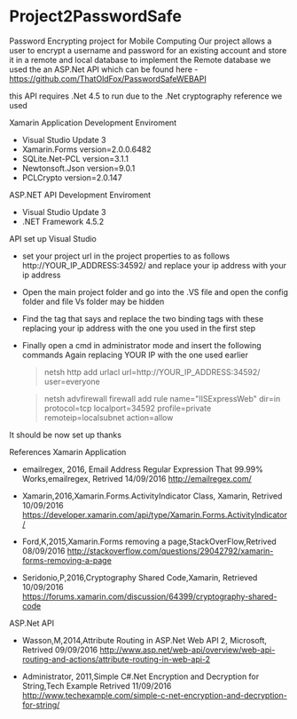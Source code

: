 # Project2PasswordSafe
Password Encrypting project for Mobile Computing
Our project allows a user to encrypt a username and password for an existing account and store it in a remote and local database
to implement the Remote database we used the an ASP.Net API which can be found here - https://github.com/ThatOldFox/PasswordSafeWEBAPI

this API requires .Net 4.5 to run due to the .Net cryptography reference we used 

Xamarin Application Development Enviroment
- Visual Studio Update 3
- Xamarin.Forms version=2.0.0.6482
- SQLite.Net-PCL version=3.1.1
- Newtonsoft.Json version=9.0.1
- PCLCrypto version=2.0.147

ASP.NET API Development Enviroment
- Visual Studio Update 3
- .NET Framework 4.5.2


API set up Visual Studio
- set your project url in the project properties to as follows http://YOUR_IP_ADDRESS:34592/ and replace your ip address with your ip   address

- Open the main project folder and go into the .VS file and open the config folder and file Vs folder may be hidden

- Find the tag that says <site name="ConferenceSessionAPIs" id="2"> and replace the two binding tags with these replacing your ip       address with the one you used in the first step
  <binding protocol="http" bindingInformation="*:34592:localhost" />
	<binding protocol="http" bindingInformation="*:34592:YOUR_IP_ADDRESS" />

- Finally open a cmd in administrator mode and insert the following commands Again replacing YOUR IP with the one used earlier

    > netsh http add urlacl url=http://YOUR_IP_ADDRESS:34592/ user=everyone

    > netsh advfirewall firewall add rule name="IISExpressWeb" dir=in protocol=tcp localport=34592 profile=private remoteip=localsubnet action=allow

It should be now set up thanks



References
Xamarin Application
- emailregex, 2016, Email Address Regular Expression That 99.99% Works,emailregex, Retrived 14/09/2016
  http://emailregex.com/ 

- Xamarin,2016,Xamarin.Forms.ActivityIndicator Class, Xamarin, Retrived 10/09/2016
  https://developer.xamarin.com/api/type/Xamarin.Forms.ActivityIndicator/

- Ford,K,2015,Xamarin.Forms removing a page,StackOverFlow,Retrived 08/09/2016
  http://stackoverflow.com/questions/29042792/xamarin-forms-removing-a-page

- Seridonio,P,2016,Cryptography Shared Code,Xamarin, Retrieved 10/09/2016 
  https://forums.xamarin.com/discussion/64399/cryptography-shared-code


ASP.Net API

- Wasson,M,2014,Attribute Routing in ASP.Net Web API 2, Microsoft, Retrived 09/09/2016
  http://www.asp.net/web-api/overview/web-api-routing-and-actions/attribute-routing-in-web-api-2
  
- Administrator, 2011,Simple C#.Net Encryption and Decryption for String,Tech Example Retrived 11/09/2016
  http://www.techexample.com/simple-c-net-encryption-and-decryption-for-string/
